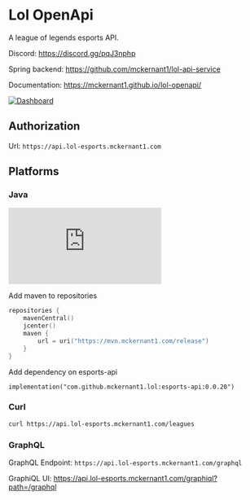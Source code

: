 # Lol OpenApi
A league of legends esports API.

Discord: https://discord.gg/pqJ3nphp

Spring backend: https://github.com/mckernant1/lol-api-service

Documentation: https://mckernant1.github.io/lol-openapi/

[![Dashboard](https://img.shields.io/static/v1?label=AWS&message=Dashboard&color=green)](https://cloudwatch.amazonaws.com/dashboard.html?dashboard=Lol-Esports-Api-V2&context=eyJSIjoidXMtZWFzdC0xIiwiRCI6ImN3LWRiLTY1MzUyODg3Mzk1MSIsIlUiOiJ1cy1lYXN0LTFfWWdlV3dsS0tGIiwiQyI6Ijc4OHJ1bGIzdDNvaTc3dTJjbGhoOTlzbGNpIiwiSSI6InVzLWVhc3QtMTozZTFmYmM5Yi05MDZmLTQ5ZjQtOWFkYy0xZmE1OTJkNjk1YjkiLCJPIjoiYXJuOmF3czppYW06OjY1MzUyODg3Mzk1MTpyb2xlL3NlcnZpY2Utcm9sZS9DV0RCU2hhcmluZy1QdWJsaWNSZWFkT25seUFjY2Vzcy1YWDNITURQRyIsIk0iOiJQdWJsaWMifQ==)


## Authorization

Url: `https://api.lol-esports.mckernant1.com`

## Platforms

### Java

![Version](https://badgen.net/maven/v/metadata-url/https/mvn.mckernant1.com/release/com/github/mckernant1/lol/esports-api/maven-metadata.xml)


Add maven to repositories
```build.gradle.kts
repositories {
    mavenCentral()
    jcenter()
    maven {
        url = uri("https://mvn.mckernant1.com/release")
    }
}
```

Add dependency on esports-api
```
implementation("com.github.mckernant1.lol:esports-api:0.0.20")
```



### Curl

```bash
curl https://api.lol-esports.mckernant1.com/leagues
```

### GraphQL

GraphQL Endpoint: `https://api.lol-esports.mckernant1.com/graphql`

GraphiQL UI: https://api.lol-esports.mckernant1.com/graphiql?path=/graphql

